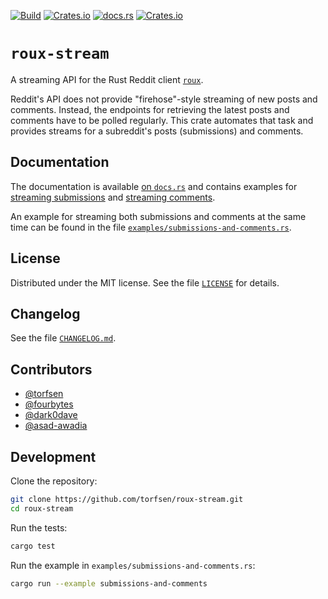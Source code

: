 [![Build](https://github.com/torfsen/roux-stream/actions/workflows/build.yml/badge.svg)](https://github.com/torfsen/roux-stream/actions/workflows/build.yml) [![Crates.io](https://img.shields.io/crates/v/roux-stream)](https://crates.io/crates/roux-stream) [![docs.rs](https://img.shields.io/docsrs/roux-stream)](https://docs.rs/roux-stream) [![Crates.io](https://img.shields.io/crates/l/roux-stream)](https://github.com/torfsen/roux-stream/blob/main/LICENSE)

# `roux-stream`

A streaming API for the Rust Reddit client
[`roux`](https://github.com/halcyonnouveau/roux).

Reddit's API does not provide "firehose"-style streaming of new posts and
comments. Instead, the endpoints for retrieving the latest posts and comments
have to be polled regularly. This crate automates that task and provides streams
for a subreddit's posts (submissions) and comments.


## Documentation

The documentation is available [on `docs.rs`](https://docs.rs/roux-stream) and
contains examples for [streaming submissions](https://docs.rs/roux-stream/latest/roux_stream/fn.stream_submissions.html#example)
and [streaming comments](https://docs.rs/roux-stream/latest/roux_stream/fn.stream_comments.html#example).

An example for streaming both submissions and comments at the same time can be
found in the file [`examples/submissions-and-comments.rs`](https://github.com/torfsen/roux-stream/blob/main/examples/submissions-and-comments.rs).


## License

Distributed under the MIT license. See the file [`LICENSE`](LICENSE) for
details.


## Changelog

See the file [`CHANGELOG.md`](CHANGELOG.md).


## Contributors

* [@torfsen](https://github.com/torfsen)
* [@fourbytes](https://github.com/fourbytes)
* [@dark0dave](https://github.com/dark0dave)
* [@asad-awadia](https://github.com/asad-awadia)


## Development

Clone the repository:

```bash
git clone https://github.com/torfsen/roux-stream.git
cd roux-stream
```

Run the tests:

```bash
cargo test
```

Run the example in `examples/submissions-and-comments.rs`:

```bash
cargo run --example submissions-and-comments
```
